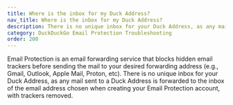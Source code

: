 ```yaml
---
title: Where is the inbox for my Duck Address?
nav_title: Where is the inbox for my Duck Address?
description: There is no unique inbox for your Duck Address, as any mail sent to a Duck Address is forwarded to the inbox of the email address chosen when creating your Email Protection account, with trackers removed.
category: DuckDuckGo Email Protection Troubleshooting
order: 200
---
```


Email Protection is an email forwarding service that blocks hidden email trackers before sending the mail to your desired forwarding address (e.g., Gmail, Outlook, Apple Mail, Proton, etc). There is no unique inbox for your Duck Address, as any mail sent to a Duck Address is forwarded to the inbox of the email address chosen when creating your Email Protection account, with trackers removed.
